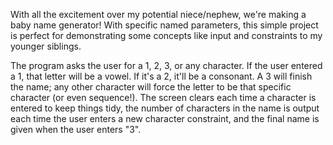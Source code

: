 With all the excitement over my potential niece/nephew, we're making a baby name generator!
With specific named parameters, this simple project is perfect for demonstrating some concepts like input and constraints to my younger siblings.

The program asks the user for a 1, 2, 3, or any character. If the user entered a 1, that letter will be a vowel. If it's a 2, it'll be a consonant. A 3 will finish the name; any other character will force the letter to be that specific character (or even sequence!).
The screen clears each time a character is entered to keep things tidy, the number of characters in the name is output each time the user enters a new character constraint, and the final name is given when the user enters "3".